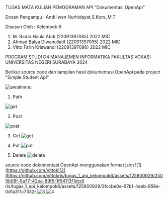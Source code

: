 TUGAS MATA KULIAH PEMOGRAMAN API "Dokumentasi OpenApi"

Dosen Pengampu : Andi Iwan Nurhidayat,S.Kom.,M.T

Disusun Oleh : Kelompok 6
1.	M. Badar Haula Abdi (22091397085) 2022 MIC
2.	Ahmad Balya Diwanullatif (22091397095) 2022 MIC
3.	Vitto Farin Kriswandi (22091397096) 2022 MIC

PROGRAM STUDI D4 MANAJEMEN INFORMATIKA
FAKULTAS VOKASI
UNIVERSITAS NEGERI SURABAYA
2024

Berikut source code dan tampilan hasil dokumentasi OpenApi pada project "Simple Student Api"

![awalmenu](https://github.com/vittokris/tugas_1_api_kelompok6/assets/125800929/df6e402d-27dc-40cc-a0c4-b85961c5dc55)

1. Path
   
![get](https://github.com/vittokris/tugas_1_api_kelompok6/assets/125800929/0a74aa9c-f297-4f66-8c85-80695a3c4d2a)

2. Post

![post](https://github.com/vittokris/tugas_1_api_kelompok6/assets/125800929/4bdbeb7d-0489-4500-b0ce-ce8897927034)

3. Get
![get](https://github.com/vittokris/tugas_1_api_kelompok6/assets/125800929/4720f337-5556-4378-b132-5ec3a5465026)

4. Put
![put](https://github.com/vittokris/tugas_1_api_kelompok6/assets/125800929/0dfb5590-ca5f-4a3c-9142-278ff56a40c1)

5. Delate
![delate](https://github.com/vittokris/tugas_1_api_kelompok6/assets/125800929/effffbbf-4961-4f37-8f83-dd314b3f2c94)


source code dokumentasi OpenApi menggunakan format json
![1](https://github.com/vittok![2](https://github.com/vittokris/tugas_1_api_kelompok6/assets/125800929/2509b08f-9a77-42ea-89f5-1f54113f1dcd)
ris/tugas_1_api_kelompok6/assets/125800929/2fccbe0e-67b1-4eeb-956e-0d1a311c7332)
![3](https://github.com/vittokris/tugas_1_api_kelompok6/assets/125800929/66a47e1a-0281-472b-a03b-c5193d87ea9a)
![4](https://github.com/vittokris/tugas_1_api_kelompok6/assets/125800929/d5726f38-2c06-405f-96aa-ae689ca0a399)
